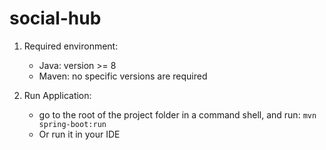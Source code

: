# social-hub
1. Required environment:
   - Java: version >= 8
   - Maven: no specific versions are required

2. Run Application:
   - go to the root of the project folder in a command shell, and run:
     ```mvn spring-boot:run```
   - Or run it in your IDE
   
